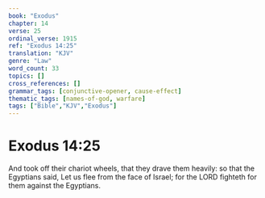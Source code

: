```yaml
---
book: "Exodus"
chapter: 14
verse: 25
ordinal_verse: 1915
ref: "Exodus 14:25"
translation: "KJV"
genre: "Law"
word_count: 33
topics: []
cross_references: []
grammar_tags: [conjunctive-opener, cause-effect]
thematic_tags: [names-of-god, warfare]
tags: ["Bible","KJV","Exodus"]
---
```


# Exodus 14:25

And took off their chariot wheels, that they drave them heavily: so that the Egyptians said, Let us flee from the face of Israel; for the LORD fighteth for them against the Egyptians.
